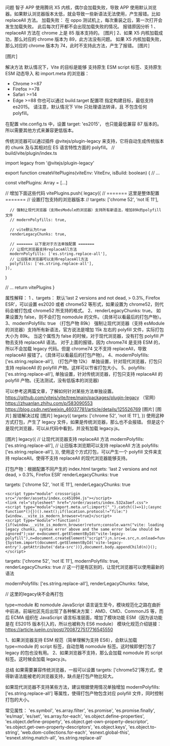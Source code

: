 问题
智子 APP 使用腾讯 X5 内核，偶尔会加载失败，导致 APP 使用默认浏览器。如果默认浏览器版本太低，就会导致一些新语法无法使用，产生报错。比如 replaceAll 方法。
加载失败：
在 oppo 测试机上，每次重装之后，第一次打开会发生加载失败。
此后每次打开都不会出现加载失败的情况。
报错原因分析
1 、replaceAll 方法在 chrome 上是 85 版本支持的。
[图片]
2、如果 X5 内核加载成功，那么对应的 chrome 版本为 89，此方法没有问题。
如果 X5 内核加载失败，那么对应的 chrome 版本为 74，此时不支持此方法，产生了报错。
[图片]

[图片]

解决方法
默认情况下，Vite 的目标是能够 支持原生 ESM script 标签、支持原生 ESM 动态导入 和 import.meta 的浏览器：

- Chrome >=87
- Firefox >=78
- Safari >=14
- Edge >=88
  你也可以通过 build.target 配置项 指定构建目标，最低支持 es2015。
  请注意，默认情况下 Vite 只处理语法转译，且 不包含任何 polyfill。

在配置 vite.config.ts 中，设置 target: 'es2015'， 也只能最低兼容 87 版本的。
所以需要其他方式来兼容更低版本。

传统浏览器可以通过插件 @vitejs/plugin-legacy 来支持，它将自动生成传统版本的 chunk 及与其相对应 ES 语言特性方面的 polyfill。
// build/vite/plugin/index.ts

import legacy from '@vitejs/plugin-legacy'

export function createVitePlugins(viteEnv: ViteEnv, isBuild: boolean) {
// ...

const vitePlugins: Array<PluginOption> = [...]

// 增加下面这些代码
vitePlugins.push(
legacy({
// ======= 这里是整体配置 =======
// 设置打包支持的浏览器版本
// targets: ['chrome 52', 'not IE 11'],

      // 强制让现代浏览器（支持esModule的浏览器）支持所有新语法，增加89k的polyfill文件
      // modernPolyfills: true,

      // vite默认为true
      renderLegacyChunks: true,

      // ======= 以下是对于方法单独配置 =======
      // 让现代浏览器支持replaceAll方法
      modernPolyfills: ['es.string.replace-all'],
      // 让旧版本浏览器可以支持replaceAll方法
      polyfills: ['es.string.replace-all'],
    }),

)

// ...
return vitePlugins
}

属性解释：
1 、targets： 默认'last 2 versions and not dead, > 0.3%, Firefox ESR'，可以设置 es2020 或者 chrome52 等形式，如果设置为 chrome52，则代码会被打包成 chrome52 所支持的格式。
2、renderLegacyChunks: true。
如果设置为 false，则不会打包 nomodule 的文件。（具体可以看最后的打包产物）。
3、modernPolyfills: true （打包产物 89k）
强制让现代浏览器（支持 esModule 的浏览器）支持所有新语法，官方说法是增加 15k 左右的 polyfill 文件，实际打包大小为 89k。
当这个属性为 false 的时候，对于现代浏览器，没有打包 polyfill 产物去支持 replaceAll 语法。
对于上面的报错，因为 chrome74 是支持 ESM 的，所以不会加载 legacy 代码。但是 chrome74 又不支持 replaceAll，导致 replaceAll 报错了。（具体可以看最后的打包产物）。
4、modernPolyfills: ['es.string.replace-all'], （打包产物 12k）
单独设置，针对现代浏览器，打包只支持 replaceAll 的 polyfill 产物。这样可以节省打包大小。
5、polyfills: ['es.string.replace-all'],
单独设置，针对传统浏览器，打包只支持 replaceAll 的 polyfill 产物。(无法测试，没有低版本的浏览器)

可以参考这两篇文章，了解如何针对某些方法单独设置。
https://github.com/vitejs/vite/tree/main/packages/plugin-legacy （官网）
https://zhuanlan.zhihu.com/p/583090553
https://blog.csdn.net/weixin_46037781/article/details/125526769
[图片]
[图片]
报错解决过程
[图片]
legacy({
targets: ['chrome 52', 'not IE 11'],
})
使用这种方式打包，产生了 legacy 文件，如果是传统浏览器，那么也不会报错。
但是这个是现代浏览器，可以从代码中看到，并没有加载 legacy.js。

[图片]
legacy({
// 让现代浏览器支持 replaceAll 方法
modernPolyfills: ['es.string.replace-all'],
// 让旧版本浏览期可以支持 replaceAll 方法
polyfills: ['es.string.replace-all'],
}),
使用这个方式打包，可以产生一个 polyfill 文件来支持 replaceAll。使得不支持 replaceAll 的现代浏览器能够支持。

<script type="module" crossorigin src="/order/assets/polyfills.9e696ecf.js"></script>

打包产物：根据配置不同产生的 index.html
targets: 'last 2 versions and not dead, > 0.3%, Firefox ESR'
renderLegacyChunks: true

<!doctype html>
<html lang="en" id="htmlRoot">
  
  <head>
    <script src="/order/_app.config.js?v=0.0.1-1704941085073"></script>
    <meta charset="UTF-8" />
    <meta name="renderer" content="webkit" />
    <meta name="viewport" content="width=device-width,initial-scale=1,maximum-scale=1,minimum-scale=1,viewport-fit=cover"
    />
    <title>
      极越订单平台
    </title>
    <link rel="icon" type="image/png" href="https://static.jiduapp.cn/optimus/user-upload/53a07dd6a6.png"
    />
    <van-nav-bar safe-area-inset-top/>
    <van-number-keyboard safe-area-inset-bottom/>
    <script type="module" crossorigin src="/order/assets/index.a722daa9.js"></script>
    <link rel="stylesheet" href="/order/assets/index.532a3aef.css">
    <script type="module">
      import.meta.url;
      import("_").
      catch(() = >1); (async
      function * () {})().next();
      if (location.protocol != "file:") {
        window.__vite_is_modern_browser = true
      }
    </script>
    <script type="module">
      !
      function() {
        if (window.__vite_is_modern_browser) return;
        console.warn("vite: loading legacy chunks, syntax error above and the same error below should be ignored");
        var e = document.getElementById("vite-legacy-polyfill"),
        n = document.createElement("script");
        n.src = e.src,
        n.onload = function() {
          System.import(document.getElementById('vite-legacy-entry').getAttribute('data-src'))
        },
        document.body.appendChild(n)
      } ();
    </script>
  </head>
  
  <body>
    <div id="app"></div>
    <script nomodule>
      !
      function() {
        var e = document,
        t = e.createElement("script");
        if (! ("noModule" in t) && "onbeforeload" in t) {
          var n = !1;
          e.addEventListener("beforeload", (function(e) {
            if (e.target === t) n = !0;
            else if (!e.target.hasAttribute("nomodule") || !n) return;
            e.preventDefault()
          }), !0),
          t.type = "module",
          t.src = ".",
          e.head.appendChild(t),
          t.remove()
        }
      } ();
    </script>
    <script nomodule crossorigin id="vite-legacy-polyfill" src="/order/assets/polyfills-legacy-af2193fa.js"></script>
    <script nomodule crossorigin id="vite-legacy-entry" data-src="/order/assets/index-legacy-beb2ebd1.js">
      System.import(document.getElementById('vite-legacy-entry').getAttribute('data-src'))
    </script>
  </body>

</html>
targets: ['chrome 52', 'not IE 11'],
renderLegacyChunks: true
<!doctype html>
<html lang="en" id="htmlRoot">
  <head>
    <script src="/order/_app.config.js?v=0.0.1-1704701981084"></script>
    <meta charset="UTF-8"/>
    <meta name="renderer" content="webkit"/>
    <meta name="viewport" content="width=device-width,initial-scale=1,maximum-scale=1,minimum-scale=1,viewport-fit=cover"/>
    <title>极越订单平台</title>
    <link rel="icon" type="image/png" href="https://static.jiduapp.cn/optimus/user-upload/53a07dd6a6.png"/>
    <van-nav-bar safe-area-inset-top/>
    <van-number-keyboard safe-area-inset-bottom/>
    
    <script type="module" crossorigin src="/order/assets/index.cc451094.js"></script>
    <link rel="stylesheet" href="/order/assets/index.532a3aef.css">
    <script type="module">import.meta.url;import("_").catch(()=>1);(async function*(){})().next();if(location.protocol!="file:"){window.__vite_is_modern_browser=true}</script>
    <script type="module">!function(){if(window.__vite_is_modern_browser)return;console.warn("vite: loading legacy chunks, syntax error above and the same error below should be ignored");var e=document.getElementById("vite-legacy-polyfill"),n=document.createElement("script");n.src=e.src,n.onload=function(){System.import(document.getElementById('vite-legacy-entry').getAttribute('data-src'))},document.body.appendChild(n)}();</script>
  </head>
  
  <body>
    <div id="app"></div>
    <script nomodule>!function(){var e=document,t=e.createElement("script");if(!("noModule"in t)&&"onbeforeload"in t){var n=!1;e.addEventListener("beforeload",(function(e){if(e.target===t)n=!0;else if(!e.target.hasAttribute("nomodule")||!n)return;e.preventDefault()}),!0),t.type="module",t.src=".",e.head.appendChild(t),t.remove()}}();</script>
    <script nomodule crossorigin id="vite-legacy-polyfill" src="/order/assets/polyfills-legacy-10c5c57e.js"></script>
    <script nomodule crossorigin id="vite-legacy-entry" data-src="/order/assets/index-legacy-cae664b1.js">System.import(document.getElementById('vite-legacy-entry').getAttribute('data-src'))</script>
  </body>
</html>
targets: ['chrome 52', 'not IE 11'],
modernPolyfills: true,
renderLegacyChunks: true
<!doctype html>
<html lang="en" id="htmlRoot">
  <head>
    // 这一行是有区别的，让现代浏览器可以使用最新的语法
    <script type="module" crossorigin src="/order/assets/polyfills.cd76aedb.js"></script>
    <script src="/order/_app.config.js?v=0.0.1-1704701746244"></script>
    <meta charset="UTF-8"/>
    <meta name="renderer" content="webkit"/>
    <meta name="viewport" content="width=device-width,initial-scale=1,maximum-scale=1,minimum-scale=1,viewport-fit=cover"/>
    <title>极越订单平台</title>
    <link rel="icon" type="image/png" href="https://static.jiduapp.cn/optimus/user-upload/53a07dd6a6.png"/>
    <van-nav-bar safe-area-inset-top/>
    <van-number-keyboard safe-area-inset-bottom/>
    <script type="module" crossorigin src="/order/assets/index.cc451094.js"></script>
    <link rel="stylesheet" href="/order/assets/index.532a3aef.css">
    <script type="module">import.meta.url;import("_").catch(()=>1);(async function*(){})().next();if(location.protocol!="file:"){window.__vite_is_modern_browser=true}</script>
    <script type="module">!function(){if(window.__vite_is_modern_browser)return;console.warn("vite: loading legacy chunks, syntax error above and the same error below should be ignored");var e=document.getElementById("vite-legacy-polyfill"),n=document.createElement("script");n.src=e.src,n.onload=function(){System.import(document.getElementById('vite-legacy-entry').getAttribute('data-src'))},document.body.appendChild(n)}();</script>
  </head>
  <body>
    <div id="app"></div>
    <script nomodule>!function(){var e=document,t=e.createElement("script");if(!("noModule"in t)&&"onbeforeload"in t){var n=!1;e.addEventListener("beforeload",(function(e){if(e.target===t)n=!0;else if(!e.target.hasAttribute("nomodule")||!n)return;e.preventDefault()}),!0),t.type="module",t.src=".",e.head.appendChild(t),t.remove()}}();</script>
    <script nomodule crossorigin id="vite-legacy-polyfill" src="/order/assets/polyfills-legacy-10c5c57e.js"></script>
    <script nomodule crossorigin id="vite-legacy-entry" data-src="/order/assets/index-legacy-cae664b1.js">System.import(document.getElementById('vite-legacy-entry').getAttribute('data-src'))</script>
  </body>
</html>

modernPolyfills: ['es.string.replace-all'],
renderLegacyChunks: false,

<!doctype html>
<html lang="en" id="htmlRoot">
  
  <head>
    <script type="module" crossorigin src="/order/assets/polyfills.9e696ecf.js"></script>
    <script src="/order/_app.config.js?v=0.0.1-1704940003362"></script>
    <meta charset="UTF-8" />
    <meta name="renderer" content="webkit" />
    <meta name="viewport" content="width=device-width,initial-scale=1,maximum-scale=1,minimum-scale=1,viewport-fit=cover"
    />
    <title>
      极越订单平台
    </title>
    <link rel="icon" type="image/png" href="https://static.jiduapp.cn/optimus/user-upload/53a07dd6a6.png"
    />
    <van-nav-bar safe-area-inset-top/>
    <van-number-keyboard safe-area-inset-bottom/>
    <script type="module" crossorigin src="/order/assets/index.a722daa9.js"></script>
    <link rel="stylesheet" href="/order/assets/index.532a3aef.css"></head>
  
  <body>
    <div id="app"></div>
    // 这里的legacy块不会再打包
  </body>

</html>

type=module 和 nomodule
JavaScript 语言诞生至今，模块规范化之路在曲折中前进。前端社区先后出现了各种解决方案： AMD、CMD、CommonJS 等，而后 ECMA 组织在 JavaScript 语言标准层面，增加了模块功能 ESM（因为该功能是在 ES2015 版本引入的，所以也被称为 ES6 module）
模块化规范介绍链接：https://article.juejin.cn/post/7008727517716545550

1、如果浏览器支持 ESM 规范（简单理解为支持 ES6），会默认加载 type=module 的 script 标签，自动忽略 nomodule 标签。这时候即使打包了 legacy 的包也没有用。
2、如果浏览器不支持，那么会加载 nomodule 的 script 标签。这时候会加载 legacy.js。

总结
如果需要兼容传统浏览器，一般可以设置 targets: ['chrome52']等方式，使得新语法能被老的浏览器支持，缺点是打包产物比较大。

如果现代浏览器不支持某些方法，建议根据使用情况单独增加 modernPolyfills: ['es.string.replace-all'] 等属性，使得打包产物包含对应 polyfill 文件，同时控制打包的大小。

常见属性：
'es.symbol',
'es.array.filter',
'es.promise',
'es.promise.finally',
'es/map',
'es/set',
'es.array.for-each',
'es.object.define-properties',
'es.object.define-property',
'es.object.get-own-property-descriptor',
'es.object.get-own-property-descriptors',
'es.object.keys',
'es.object.to-string',
'web.dom-collections.for-each',
'esnext.global-this',
'esnext.string.match-all',
'es.string.replace-all'
